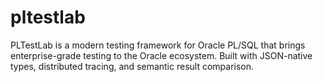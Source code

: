 # pltestlab
PLTestLab is a modern testing framework for Oracle PL/SQL that brings enterprise-grade testing to the Oracle ecosystem. Built with JSON-native types, distributed tracing, and semantic result comparison.
